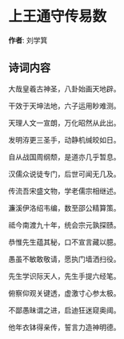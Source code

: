 # 上王通守传易数

**作者**: 刘学箕

## 诗词内容

大哉皇羲古神圣，八卦始画天地辟。

干效于天坤法地，六子运用眇难测。

天理人文一宣朗，万化昭然从此出。

发明洊更三圣手，动静机缄皎如日。

自从战国周纲颓，是道亦几乎暂息。

汉儒众说徒专门，后世可闻无几及。

传流吾宋盛文物，学老儒宗相继述。

濂溪伊洛绍韦编，数至邵公精算策。

祗今南渡九十年，统会宗元孰探赜。

恭惟先生蕴其秘，口不宣言藏以臆。

愚虽不敏敢敬请，愿执门墙洒扫役。

先生学识际天人，先生手提六经笔。

俯察仰观关键透，虚激寸心参太极。

不鄙愚昧谓之进，启迪狂迷窥奥阈。

他年衣钵得亲传，誓言力造神明德。

